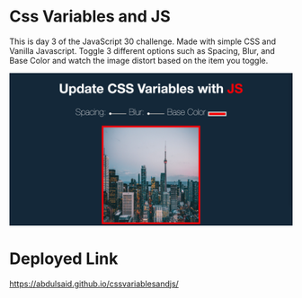 # Css Variables and JS
This is day 3 of the JavaScript 30 challenge. Made with simple CSS and Vanilla Javascript. Toggle 3 different options such as Spacing, Blur, and Base Color and watch the image distort based on the item you toggle. 

![Image1](https://github.com/AbdulSaid/cssvariablesandjs/blob/master/Screen%20Shot%202018-10-15%20at%206.57.10%20PM.png
)

# Deployed Link 
https://abdulsaid.github.io/cssvariablesandjs/

